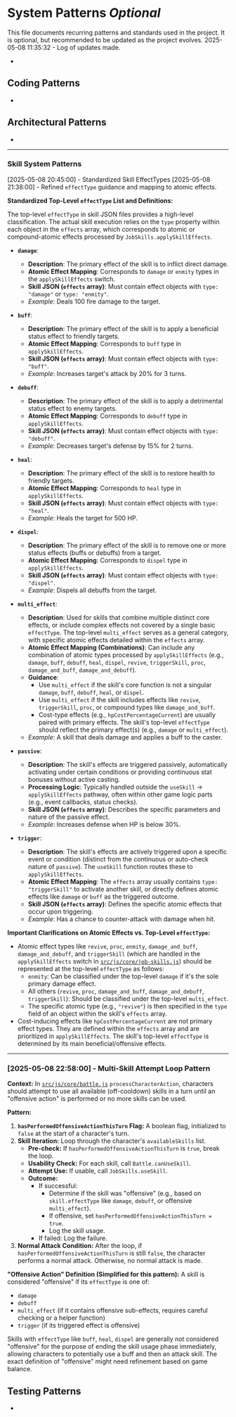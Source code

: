 # System Patterns *Optional*

This file documents recurring patterns and standards used in the project.
It is optional, but recommended to be updated as the project evolves.
2025-05-08 11:35:32 - Log of updates made.

*

## Coding Patterns

*   

## Architectural Patterns

*   

---
### Skill System Patterns
[2025-05-08 20:45:00] - Standardized Skill EffectTypes
[2025-05-08 21:38:00] - Refined `effectType` guidance and mapping to atomic effects.

**Standardized Top-Level `effectType` List and Definitions:**

The top-level `effectType` in skill JSON files provides a high-level classification. The actual skill execution relies on the `type` property within each object in the `effects` array, which corresponds to atomic or compound-atomic effects processed by `JobSkills.applySkillEffects`.

*   **`damage`**:
    *   **Description**: The primary effect of the skill is to inflict direct damage.
    *   **Atomic Effect Mapping**: Corresponds to `damage` or `enmity` types in the `applySkillEffects` switch.
    *   **Skill JSON (`effects` array)**: Must contain effect objects with `type: "damage"` or `type: "enmity"`.
    *   *Example*: Deals 100 fire damage to the target.

*   **`buff`**:
    *   **Description**: The primary effect of the skill is to apply a beneficial status effect to friendly targets.
    *   **Atomic Effect Mapping**: Corresponds to `buff` type in `applySkillEffects`.
    *   **Skill JSON (`effects` array)**: Must contain effect objects with `type: "buff"`.
    *   *Example*: Increases target's attack by 20% for 3 turns.

*   **`debuff`**:
    *   **Description**: The primary effect of the skill is to apply a detrimental status effect to enemy targets.
    *   **Atomic Effect Mapping**: Corresponds to `debuff` type in `applySkillEffects`.
    *   **Skill JSON (`effects` array)**: Must contain effect objects with `type: "debuff"`.
    *   *Example*: Decreases target's defense by 15% for 2 turns.

*   **`heal`**:
    *   **Description**: The primary effect of the skill is to restore health to friendly targets.
    *   **Atomic Effect Mapping**: Corresponds to `heal` type in `applySkillEffects`.
    *   **Skill JSON (`effects` array)**: Must contain effect objects with `type: "heal"`.
    *   *Example*: Heals the target for 500 HP.

*   **`dispel`**:
    *   **Description**: The primary effect of the skill is to remove one or more status effects (buffs or debuffs) from a target.
    *   **Atomic Effect Mapping**: Corresponds to `dispel` type in `applySkillEffects`.
    *   **Skill JSON (`effects` array)**: Must contain effect objects with `type: "dispel"`.
    *   *Example*: Dispels all debuffs from the target.

*   **`multi_effect`**:
    *   **Description**: Used for skills that combine multiple distinct core effects, or include complex effects not covered by a single basic `effectType`. The top-level `multi_effect` serves as a general category, with specific atomic effects detailed within the `effects` array.
    *   **Atomic Effect Mapping (Combinations)**: Can include any combination of atomic types processed by `applySkillEffects` (e.g., `damage`, `buff`, `debuff`, `heal`, `dispel`, `revive`, `triggerSkill`, `proc`, `damage_and_buff`, `damage_and_debuff`).
    *   **Guidance**:
        *   Use `multi_effect` if the skill's core function is not a singular `damage`, `buff`, `debuff`, `heal`, or `dispel`.
        *   Use `multi_effect` if the skill includes effects like `revive`, `triggerSkill`, `proc`, or compound types like `damage_and_buff`.
        *   Cost-type effects (e.g., `hpCostPercentageCurrent`) are usually paired with primary effects. The skill's top-level `effectType` should reflect the primary effect(s) (e.g., `damage` or `multi_effect`).
    *   *Example*: A skill that deals damage and applies a buff to the caster.

*   **`passive`**:
    *   **Description**: The skill's effects are triggered passively, automatically activating under certain conditions or providing continuous stat bonuses without active casting.
    *   **Processing Logic**: Typically handled outside the `useSkill` -> `applySkillEffects` pathway, often within other game logic parts (e.g., event callbacks, status checks).
    *   **Skill JSON (`effects` array)**: Describes the specific parameters and nature of the passive effect.
    *   *Example*: Increases defense when HP is below 30%.

*   **`trigger`**:
    *   **Description**: The skill's effects are actively triggered upon a specific event or condition (distinct from the continuous or auto-check nature of `passive`). The `useSkill` function routes these to `applySkillEffects`.
    *   **Atomic Effect Mapping**: The `effects` array usually contains `type: "triggerSkill"` to activate another skill, or directly defines atomic effects like `damage` or `buff` as the triggered outcome.
    *   **Skill JSON (`effects` array)**: Defines the specific atomic effects that occur upon triggering.
    *   *Example*: Has a chance to counter-attack with damage when hit.

**Important Clarifications on Atomic Effects vs. Top-Level `effectType`:**

*   Atomic effect types like `revive`, `proc`, `enmity`, `damage_and_buff`, `damage_and_debuff`, and `triggerSkill` (which are handled in the `applySkillEffects` switch in [`src/js/core/job-skills.js`](src/js/core/job-skills.js:366)) should be represented at the top-level `effectType` as follows:
    *   `enmity`: Can be classified under the top-level `damage` if it's the sole primary damage effect.
    *   All others (`revive`, `proc`, `damage_and_buff`, `damage_and_debuff`, `triggerSkill`): Should be classified under the top-level `multi_effect`.
    *   The specific atomic type (e.g., `"revive"`) is then specified in the `type` field of an object within the skill's `effects` array.
*   Cost-inducing effects like `hpCostPercentageCurrent` are not primary effect types. They are defined within the `effects` array and are prioritized in `applySkillEffects`. The skill's top-level `effectType` is determined by its main beneficial/offensive effects.

---
### [2025-05-08 22:58:00] - Multi-Skill Attempt Loop Pattern

**Context:** In [`src/js/core/battle.js`](src/js/core/battle.js:1) `processCharacterAction`, characters should attempt to use all available (off-cooldown) skills in a turn until an "offensive action" is performed or no more skills can be used.

**Pattern:**

1.  **`hasPerformedOffensiveActionThisTurn` Flag:** A boolean flag, initialized to `false` at the start of a character's turn.
2.  **Skill Iteration:** Loop through the character's `availableSkills` list.
    *   **Pre-check:** If `hasPerformedOffensiveActionThisTurn` is `true`, break the loop.
    *   **Usability Check:** For each skill, call `Battle.canUseSkill`.
    *   **Attempt Use:** If usable, call `JobSkills.useSkill`.
    *   **Outcome:**
        *   If successful:
            *   Determine if the skill was "offensive" (e.g., based on `skill.effectType` like `damage`, `debuff`, or offensive `multi_effect`).
            *   If offensive, set `hasPerformedOffensiveActionThisTurn = true`.
            *   Log the skill usage.
        *   If failed: Log the failure.
3.  **Normal Attack Condition:** After the loop, if `hasPerformedOffensiveActionThisTurn` is still `false`, the character performs a normal attack. Otherwise, no normal attack is made.

**"Offensive Action" Definition (Simplified for this pattern):**
A skill is considered "offensive" if its `effectType` is one of:
*   `damage`
*   `debuff`
*   `multi_effect` (if it contains offensive sub-effects, requires careful checking or a helper function)
*   `trigger` (if its triggered effect is offensive)

Skills with `effectType` like `buff`, `heal`, `dispel` are generally not considered "offensive" for the purpose of ending the skill usage phase immediately, allowing characters to potentially use a buff and then an attack skill. The exact definition of "offensive" might need refinement based on game balance.

## Testing Patterns

*